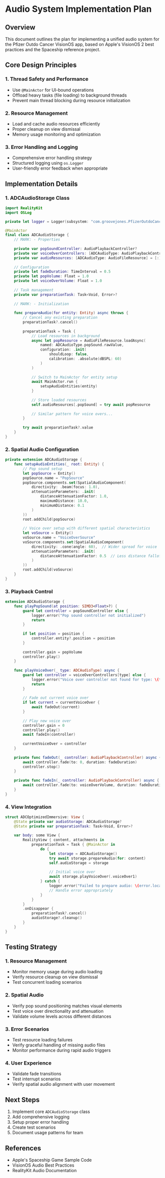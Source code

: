 # Audio System Implementation Plan

## Overview
This document outlines the plan for implementing a unified audio system for the Pfizer Outdo Cancer VisionOS app, based on Apple's VisionOS 2 best practices and the Spaceship reference project.

## Core Design Principles

### 1. Thread Safety and Performance
- Use `@MainActor` for UI-bound operations
- Offload heavy tasks (file loading) to background threads
- Prevent main thread blocking during resource initialization

### 2. Resource Management
- Load and cache audio resources efficiently
- Proper cleanup on view dismissal
- Memory usage monitoring and optimization

### 3. Error Handling and Logging
- Comprehensive error handling strategy
- Structured logging using `os.Logger`
- User-friendly error feedback when appropriate

## Implementation Details

### 1. ADCAudioStorage Class

```swift
import RealityKit
import OSLog

private let logger = Logger(subsystem: "com.groovejones.PfizerOutdoCancer", category: "Audio")

@MainActor
final class ADCAudioStorage {
    // MARK: - Properties
    
    private var popSoundController: AudioPlaybackController?
    private var voiceOverControllers: [ADCAudioType: AudioPlaybackController] = [:]
    private var audioResources: [ADCAudioType: AudioFileResource] = [:]
    
    // Configuration
    private let fadeDuration: TimeInterval = 0.5
    private let popVolume: Float = 1.0
    private let voiceOverVolume: Float = 1.0
    
    // Task management
    private var preparationTask: Task<Void, Error>?
    
    // MARK: - Initialization
    
    func prepareAudio(for entity: Entity) async throws {
        // Cancel any existing preparation
        preparationTask?.cancel()
        
        preparationTask = Task {
            // Load resources in background
            async let popResource = AudioFileResource.loadAsync(
                named: ADCAudioType.popSound.rawValue,
                configuration: .init(
                    shouldLoop: false,
                    calibration: .absolute(dBSPL: 60)
                )
            )
            
            // Switch to MainActor for entity setup
            await MainActor.run {
                setupAudioEntities(entity)
            }
            
            // Store loaded resources
            self.audioResources[.popSound] = try await popResource
            
            // Similar pattern for voice overs...
        }
        
        try await preparationTask?.value
    }
}
```

### 2. Spatial Audio Configuration

```swift
private extension ADCAudioStorage {
    func setupAudioEntities(_ root: Entity) {
        // Pop sound setup
        let popSource = Entity()
        popSource.name = "PopSource"
        popSource.components.set(SpatialAudioComponent(
            directivity: .beam(focus: 1.0),
            attenuationParameters: .init(
                distanceAttenuationFactor: 1.0,
                maximumDistance: 10.0,
                minimumDistance: 0.1
            )
        ))
        root.addChild(popSource)
        
        // Voice over setup with different spatial characteristics
        let voSource = Entity()
        voSource.name = "VoiceOverSource"
        voSource.components.set(SpatialAudioComponent(
            directivity: .cone(angle: 60),  // Wider spread for voice
            attenuationParameters: .init(
                distanceAttenuationFactor: 0.5  // Less distance falloff
            )
        ))
        root.addChild(voSource)
    }
}
```

### 3. Playback Control

```swift
extension ADCAudioStorage {
    func playPopSound(at position: SIMD3<Float>?) {
        guard let controller = popSoundController else {
            logger.error("Pop sound controller not initialized")
            return
        }
        
        if let position = position {
            controller.entity?.position = position
        }
        
        controller.gain = popVolume
        controller.play()
    }
    
    func playVoiceOver(_ type: ADCAudioType) async {
        guard let controller = voiceOverControllers[type] else {
            logger.error("Voice over controller not found for type: \(type)")
            return
        }
        
        // Fade out current voice over
        if let current = currentVoiceOver {
            await fadeOut(current)
        }
        
        // Play new voice over
        controller.gain = 0
        controller.play()
        await fadeIn(controller)
        
        currentVoiceOver = controller
    }
    
    private func fadeOut(_ controller: AudioPlaybackController) async {
        await controller.fade(to: 0, duration: fadeDuration)
        controller.stop()
    }
    
    private func fadeIn(_ controller: AudioPlaybackController) async {
        await controller.fade(to: voiceOverVolume, duration: fadeDuration)
    }
}
```

### 4. View Integration

```swift
struct ADCOptimizedImmersive: View {
    @State private var audioStorage: ADCAudioStorage?
    @State private var preparationTask: Task<Void, Error>?
    
    var body: some View {
        RealityView { content, attachments in
            preparationTask = Task { @MainActor in
                do {
                    let storage = ADCAudioStorage()
                    try await storage.prepareAudio(for: content)
                    self.audioStorage = storage
                    
                    // Initial voice over
                    await storage.playVoiceOver(.voiceOver1)
                } catch {
                    logger.error("Failed to prepare audio: \(error.localizedDescription)")
                    // Handle error appropriately
                }
            }
        }
        .onDisappear {
            preparationTask?.cancel()
            audioStorage?.cleanup()
        }
    }
}
```

## Testing Strategy

### 1. Resource Management
- Monitor memory usage during audio loading
- Verify resource cleanup on view dismissal
- Test concurrent loading scenarios

### 2. Spatial Audio
- Verify pop sound positioning matches visual elements
- Test voice over directionality and attenuation
- Validate volume levels across different distances

### 3. Error Scenarios
- Test resource loading failures
- Verify graceful handling of missing audio files
- Monitor performance during rapid audio triggers

### 4. User Experience
- Validate fade transitions
- Test interrupt scenarios
- Verify spatial audio alignment with user movement

## Next Steps

1. Implement core `ADCAudioStorage` class
2. Add comprehensive logging
3. Setup proper error handling
4. Create test scenarios
5. Document usage patterns for team

## References

- Apple's Spaceship Game Sample Code
- VisionOS Audio Best Practices
- RealityKit Audio Documentation
